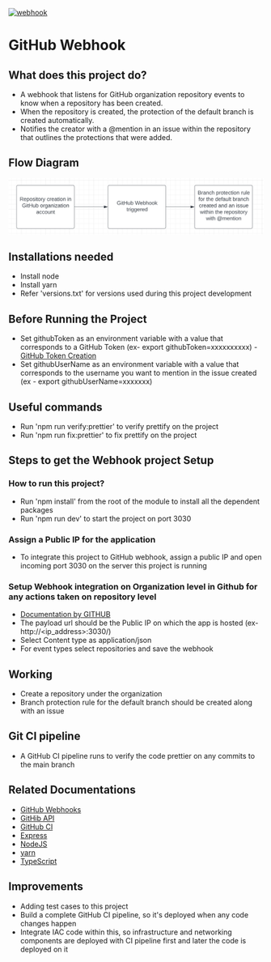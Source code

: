 [![webhook](https://github.com/WebhookSupport/webhook/actions/workflows/workflow.yml/badge.svg)](https://github.com/WebhookSupport/webhook/actions/workflows/workflow.yml)

# GitHub Webhook

## What does this project do?

- A webhook that listens for GitHub organization repository events to know when a repository has been created.
- When the repository is created, the protection of the default branch is created automatically.
- Notifies the creator with a @mention in an issue within the repository that outlines the protections that were added.

## Flow Diagram

![Flow Diagram](assets/flowDiagram.png)

## Installations needed

- Install node
- Install yarn
- Refer 'versions.txt' for versions used during this project development

## Before Running the Project

- Set githubToken as an environment variable with a value that corresponds to a GitHub Token (ex- export githubToken=xxxxxxxxxx) - [GitHub Token Creation](https://docs.github.com/en/authentication/keeping-your-account-and-data-secure/creating-a-personal-access-token)
- Set githubUserName as an environment variable with a value that corresponds to the username you want to mention in the issue created (ex - export githubUserName=xxxxxxx)

## Useful commands

- Run 'npm run verify:prettier' to verify prettify on the project
- Run 'npm run fix:prettier' to fix prettify on the project

## Steps to get the Webhook project Setup

### How to run this project?

- Run 'npm install' from the root of the module to install all the dependent packages
- Run 'npm run dev' to start the project on port 3030

### Assign a Public IP for the application

- To integrate this project to GitHub webhook, assign a public IP and open incoming port 3030 on the server this project is running

### Setup Webhook integration on Organization level in Github for any actions taken on repository level

- [Documentation by GITHUB](https://docs.github.com/en/developers/webhooks-and-events/webhooks/creating-webhooks)
- The payload url should be the Public IP on which the app is hosted (ex- http://<ip_address>:3030/)
- Select Content type as application/json
- For event types select repositories and save the webhook

## Working

- Create a repository under the organization
- Branch protection rule for the default branch should be created along with an issue

## Git CI pipeline

- A GitHub CI pipeline runs to verify the code prettier on any commits to the main branch

## Related Documentations

- [GitHub Webhooks](https://docs.github.com/en/developers/webhooks-and-events/webhooks/about-webhooks)
- [GitHib API](https://docs.github.com/en/rest)
- [GitHub CI](https://docs.github.com/en/actions)
- [Express](https://expressjs.com/)
- [NodeJS](https://nodejs.org/en/)
- [yarn](https://yarnpkg.com/)
- [TypeScript](https://www.typescriptlang.org/)

## Improvements

- Adding test cases to this project
- Build a complete GitHub CI pipeline, so it's deployed when any code changes happen
- Integrate IAC code within this, so infrastructure and networking components are deployed with CI pipeline first and later the code is deployed on it